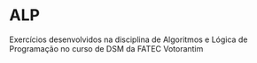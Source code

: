 # ALP
Exercícios desenvolvidos na disciplina de Algoritmos e Lógica de Programação no curso de DSM da FATEC Votorantim
